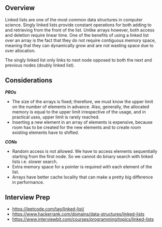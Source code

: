 ## Overview

Linked lists are one of the most common data structures in computer science.  Singly linked lists provide constant operations for both adding to and retrieving from the front of the list.  Unlike arrays however, both access and deletion require linear time.  One of the benefits of using a linked list over an array is the fact that they do not require contiguous memory space, meaning that they can dynamically grow and are not wasting space due to over allocation.

The singly linked list only links to next node opposed to both the next and previous nodes (doubly linked list).

## Considerations

***PROs***
* The size of the arrays is fixed; therefore, we must know the upper limit on the number of elements in advance. Also, generally, the allocated memory is equal to the upper limit irrespective of the usage, and in practical uses, upper limit is rarely reached.
* Inserting a new element in an array of elements is expensive, because room has to be created for the new elements and to create room existing elements have to shifted.

***CONs***
* Random access is not allowed. We have to access elements sequentially starting from the first node. So we cannot do binary search with linked lists i.e. slower search.
* Extra memory space for a pointer is required with each element of the list.
* Arrays have better cache locality that can make a pretty big difference in performance.

## Interview Prep

* https://leetcode.com/tag/linked-list/
* https://www.hackerrank.com/domains/data-structures/linked-lists
* https://www.interviewbit.com/courses/programming/topics/linked-lists
